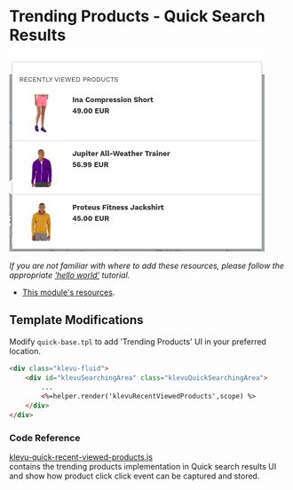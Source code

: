 # Trending Products - Quick Search Results

![Trending products 001](/modules/recent-viewed-products/images/image001.png)

_If you are not familiar with where to add these resources,
please follow the appropriate ['hello world'](/getting-started/1-hello-world) tutorial._

- [This module's resources](/modules/recent-viewed-products/quick/resources).

## Template Modifications

Modify `quick-base.tpl` to add 'Trending Products' UI in your preferred location.

```html
<div class="klevu-fluid">
    <div id="klevuSearchingArea" class="klevuQuickSearchingArea">
        ...
        <%=helper.render('klevuRecentViewedProducts',scope) %>
    </div>
</div>
```

### Code Reference

[klevu-quick-recent-viewed-products.js](/modules/recent-viewed-products/quick/resources/assets/js/klevu-quick-recent-viewed-products.js)  
contains the trending products implementation in Quick search results UI and show how product click click event can be captured and stored. 

